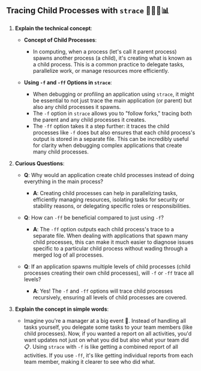 **Tracing Child Processes with `strace`** 👩‍💻🧒📊
---

1. **Explain the technical concept**:

   - **Concept of Child Processes**:
     - In computing, when a process (let's call it parent process) spawns another process (a child), it's creating what is known as a child process. This is a common practice to delegate tasks, parallelize work, or manage resources more efficiently.
   
   - **Using `-f` and `-ff` Options in `strace`**:
     - When debugging or profiling an application using `strace`, it might be essential to not just trace the main application (or parent) but also any child processes it spawns.
     - The `-f` option in `strace` allows you to "follow forks," tracing both the parent and any child processes it creates.
     - The `-ff` option takes it a step further: it traces the child processes like `-f` does but also ensures that each child process's output is stored in a separate file. This can be incredibly useful for clarity when debugging complex applications that create many child processes.

2. **Curious Questions**:

   - **Q**: Why would an application create child processes instead of doing everything in the main process?
     - **A**: Creating child processes can help in parallelizing tasks, efficiently managing resources, isolating tasks for security or stability reasons, or delegating specific roles or responsibilities.
   
   - **Q**: How can `-ff` be beneficial compared to just using `-f`?
     - **A**: The `-ff` option outputs each child process's trace to a separate file. When dealing with applications that spawn many child processes, this can make it much easier to diagnose issues specific to a particular child process without wading through a merged log of all processes.
   
   - **Q**: If an application spawns multiple levels of child processes (child processes creating their own child processes), will `-f` or `-ff` trace all levels?
     - **A**: Yes! The `-f` and `-ff` options will trace child processes recursively, ensuring all levels of child processes are covered.

3. **Explain the concept in simple words**:

   - Imagine you're a manager at a big event 🎪. Instead of handling all tasks yourself, you delegate some tasks to your team members (like child processes). Now, if you wanted a report on all activities, you'd want updates not just on what you did but also what your team did 📋. Using `strace` with `-f` is like getting a combined report of all activities. If you use `-ff`, it's like getting individual reports from each team member, making it clearer to see who did what.